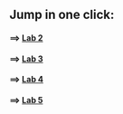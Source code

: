 ## Jump in one click:

#### ==> [Lab 2](https://github.com/saimhasan10/linear_programming_and_combinatorial_optimization_LAB/tree/main/LAB_WORK/LAB_2)


#### ==> [Lab 3](https://github.com/saimhasan10/linear_programming_and_combinatorial_optimization_LAB/tree/main/LAB_WORK/LAB_3)


#### ==> [Lab 4](https://github.com/saimhasan10/linear_programming_and_combinatorial_optimization_LAB/tree/main/LAB_WORK/LAB_4)

#### ==> [Lab 5](https://github.com/saimhasan10/linear_programming_and_combinatorial_optimization_LAB/tree/main/LAB_WORK/LAB_5)
